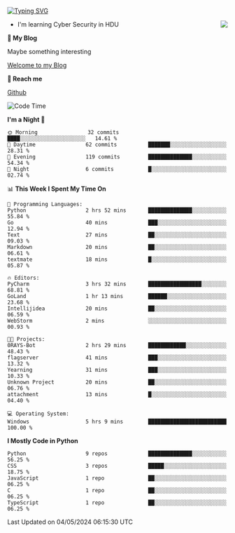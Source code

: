 [![Typing SVG](https://readme-typing-svg.herokuapp.com?font=Fira+Code&pause=1000&random=false&width=450&height=60&lines=Hello+%F0%9F%91%8B%F0%9F%8F%BB;I'm+JBNRZ)](https://git.io/typing-svg)

<a href="#">
  <img align="right" src="https://github-readme-stats.vercel.app/api?username=JBNRZ&show_icons=true&bg_color=15,f2f7fd,E0EAFC" />
</a>

- I'm learning Cyber Security in HDU

 **🌱 My Blog**

Maybe something interesting

[Welcome to my Blog](https://jbnrz.com.cn/)

 **💬 Reach me** 

[Github](https://github.com/JBNRZ)


<!--START_SECTION:waka-->
![Code Time](http://img.shields.io/badge/Code%20Time-437%20hrs%2059%20mins-blue)

**I'm a Night 🦉** 

```text
🌞 Morning                32 commits          ████░░░░░░░░░░░░░░░░░░░░░   14.61 % 
🌆 Daytime                62 commits          ███████░░░░░░░░░░░░░░░░░░   28.31 % 
🌃 Evening                119 commits         ██████████████░░░░░░░░░░░   54.34 % 
🌙 Night                  6 commits           █░░░░░░░░░░░░░░░░░░░░░░░░   02.74 % 
```


📊 **This Week I Spent My Time On** 

```text
💬 Programming Languages: 
Python                   2 hrs 52 mins       ██████████████░░░░░░░░░░░   55.84 % 
Go                       40 mins             ███░░░░░░░░░░░░░░░░░░░░░░   12.94 % 
Text                     27 mins             ██░░░░░░░░░░░░░░░░░░░░░░░   09.03 % 
Markdown                 20 mins             ██░░░░░░░░░░░░░░░░░░░░░░░   06.61 % 
textmate                 18 mins             █░░░░░░░░░░░░░░░░░░░░░░░░   05.87 % 

🔥 Editors: 
PyCharm                  3 hrs 32 mins       █████████████████░░░░░░░░   68.81 % 
GoLand                   1 hr 13 mins        ██████░░░░░░░░░░░░░░░░░░░   23.68 % 
Intellijidea             20 mins             ██░░░░░░░░░░░░░░░░░░░░░░░   06.59 % 
WebStorm                 2 mins              ░░░░░░░░░░░░░░░░░░░░░░░░░   00.93 % 

🐱‍💻 Projects: 
0RAYS-Bot                2 hrs 29 mins       ████████████░░░░░░░░░░░░░   48.43 % 
flagserver               41 mins             ███░░░░░░░░░░░░░░░░░░░░░░   13.32 % 
Yearning                 31 mins             ███░░░░░░░░░░░░░░░░░░░░░░   10.33 % 
Unknown Project          20 mins             ██░░░░░░░░░░░░░░░░░░░░░░░   06.76 % 
attachment               13 mins             █░░░░░░░░░░░░░░░░░░░░░░░░   04.40 % 

💻 Operating System: 
Windows                  5 hrs 9 mins        █████████████████████████   100.00 % 
```

**I Mostly Code in Python** 

```text
Python                   9 repos             ██████████████░░░░░░░░░░░   56.25 % 
CSS                      3 repos             █████░░░░░░░░░░░░░░░░░░░░   18.75 % 
JavaScript               1 repo              ██░░░░░░░░░░░░░░░░░░░░░░░   06.25 % 
C                        1 repo              ██░░░░░░░░░░░░░░░░░░░░░░░   06.25 % 
TypeScript               1 repo              ██░░░░░░░░░░░░░░░░░░░░░░░   06.25 % 
```




 Last Updated on 04/05/2024 06:15:30 UTC
<!--END_SECTION:waka-->

